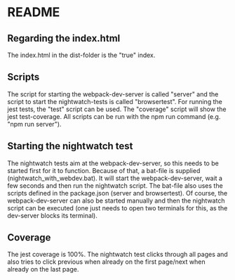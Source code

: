 # README

## Regarding the index.html
The index.html in the dist-folder is the "true" index.

## Scripts
The script for starting the webpack-dev-server is called "server" and the script to start the nightwatch-tests is called "browsertest".
For running the jest tests, the "test" script can be used. The "coverage" script will show the jest test-coverage. 
All scripts can be run with the npm run command (e.g. "npm run server").

## Starting the nightwatch test
The nightwatch tests aim at the webpack-dev-server, so this needs to be started first for it to function.
Because of that, a bat-file is supplied (nightwatch_with_webdev.bat). It will start the webpack-dev-server, wait a few seconds and then run the nightwatch script.
The bat-file also uses the scripts defined in the package.json (server and browsertest).
Of course, the webpack-dev-server can also be started manually and then the nightwatch script can be executed (one just needs to open two terminals for this, as the dev-server blocks its terminal).

## Coverage
The jest coverage is 100%.
The nightwatch test clicks through all pages and also tries to click previous when already on the first page/next when already on the last page.